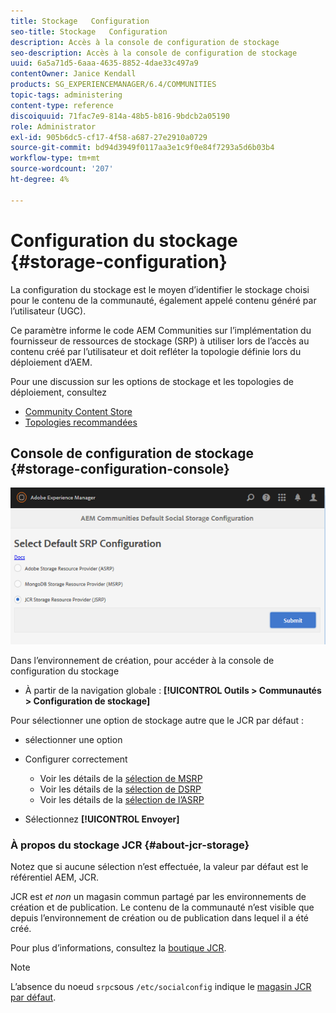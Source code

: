 ```yaml
---
title: Stockage   Configuration
seo-title: Stockage   Configuration
description: Accès à la console de configuration de stockage
seo-description: Accès à la console de configuration de stockage
uuid: 6a5a71d5-6aaa-4635-8852-4dae33c497a9
contentOwner: Janice Kendall
products: SG_EXPERIENCEMANAGER/6.4/COMMUNITIES
topic-tags: administering
content-type: reference
discoiquuid: 71fac7e9-814a-48b5-b816-9bdcb2a05190
role: Administrator
exl-id: 905b6dc5-cf17-4f58-a687-27e2910a0729
source-git-commit: bd94d3949f0117aa3e1c9f0e84f7293a5d6b03b4
workflow-type: tm+mt
source-wordcount: '207'
ht-degree: 4%

---
```


# Configuration du stockage {#storage-configuration}

La configuration du stockage est le moyen d’identifier le stockage choisi pour le contenu de la communauté, également appelé contenu généré par l’utilisateur (UGC).

Ce paramètre informe le code AEM Communities sur l’implémentation du fournisseur de ressources de stockage (SRP) à utiliser lors de l’accès au contenu créé par l’utilisateur et doit refléter la topologie définie lors du déploiement d’AEM.

Pour une discussion sur les options de stockage et les topologies de déploiement, consultez

* [Community Content Store](working-with-srp.md)
* [Topologies recommandées](topologies.md)

## Console de configuration de stockage {#storage-configuration-console}

![chlimage_1-188](assets/chlimage_1-188.png)

Dans l’environnement de création, pour accéder à la console de configuration du stockage

* À partir de la navigation globale : **[!UICONTROL Outils > Communautés > Configuration de stockage]**

Pour sélectionner une option de stockage autre que le JCR par défaut :

* sélectionner une option
* Configurer correctement

   * Voir les détails de la [sélection de MSRP](msrp.md#select-msrp)
   * Voir les détails de la [sélection de DSRP](dsrp.md#select-dsrp)
   * Voir les détails de la [sélection de l’ASRP](asrp.md#select-asrp)

* Sélectionnez **[!UICONTROL Envoyer]**

### À propos du stockage JCR {#about-jcr-storage}

Notez que si aucune sélection n’est effectuée, la valeur par défaut est le référentiel AEM, JCR.

JCR est *et non* un magasin commun partagé par les environnements de création et de publication. Le contenu de la communauté n’est visible que depuis l’environnement de création ou de publication dans lequel il a été créé.

Pour plus d’informations, consultez la [boutique JCR](jsrp.md).

>[!NOTE]
>
>L’absence du noeud `srpc`sous `/etc/socialconfig` indique le [magasin JCR par défaut](jsrp.md).
